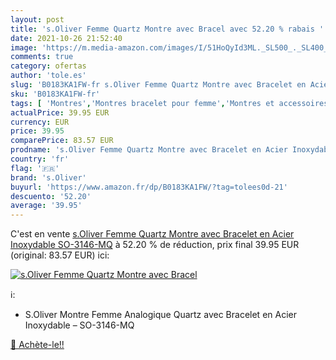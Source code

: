 ```yaml
---
layout: post
title: 's.Oliver Femme Quartz Montre avec Bracel avec 52.20 % rabais '
date: 2021-10-26 21:52:40
image: 'https://m.media-amazon.com/images/I/51HoQyId3ML._SL500_._SL400_.jpg'
comments: true
category: ofertas
author: 'tole.es'
slug: 'B0183KA1FW-fr s.Oliver Femme Quartz Montre avec Bracelet en Acier...'
sku: 'B0183KA1FW-fr'
tags: [ 'Montres','Montres bracelet pour femme','Montres et accessoires','Montres femme','s.oliver', ]
actualPrice: 39.95 EUR
currency: EUR
price: 39.95
comparePrice: 83.57 EUR
prodname: 's.Oliver Femme Quartz Montre avec Bracelet en Acier Inoxydable SO-3146-MQ'
country: 'fr'
flag: '🇫🇷'
brand: 's.Oliver'
buyurl: 'https://www.amazon.fr/dp/B0183KA1FW/?tag=tolees0d-21'
descuento: '52.20'
average: '39.95'
---
```


C'est en vente [s.Oliver Femme Quartz Montre avec Bracelet en Acier Inoxydable SO-3146-MQ](https://www.amazon.fr/dp/B0183KA1FW/?tag=tolees0d-21)  à  52.20 % de réduction, prix final  39.95 EUR (original: 83.57 EUR) ici:

[![s.Oliver Femme Quartz Montre avec Bracel](https://m.media-amazon.com/images/I/51HoQyId3ML._SL500_._SL400_.jpg)](https://www.amazon.fr/dp/B0183KA1FW/?tag=tolees0d-21)

ℹ️:

- S.Oliver Montre Femme Analogique Quartz avec Bracelet en Acier Inoxydable – SO-3146-MQ

[🛒 Achète-le!!](https://www.amazon.fr/dp/B0183KA1FW/?tag=tolees0d-21)
